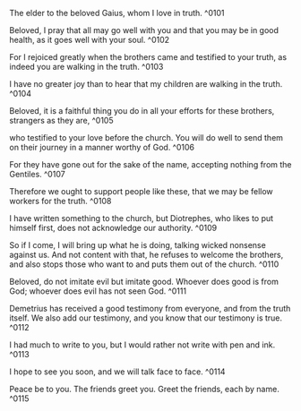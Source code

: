 

The elder to the beloved Gaius, whom I love in truth. ^0101

Beloved, I pray that all may go well with you and that you may be in good health, as it goes well with your soul. ^0102

For I rejoiced greatly when the brothers came and testified to your truth, as indeed you are walking in the truth. ^0103

I have no greater joy than to hear that my children are walking in the truth. ^0104

Beloved, it is a faithful thing you do in all your efforts for these brothers, strangers as they are, ^0105

who testified to your love before the church. You will do well to send them on their journey in a manner worthy of God. ^0106

For they have gone out for the sake of the name, accepting nothing from the Gentiles. ^0107

Therefore we ought to support people like these, that we may be fellow workers for the truth. ^0108

I have written something to the church, but Diotrephes, who likes to put himself first, does not acknowledge our authority. ^0109

So if I come, I will bring up what he is doing, talking wicked nonsense against us. And not content with that, he refuses to welcome the brothers, and also stops those who want to and puts them out of the church. ^0110

Beloved, do not imitate evil but imitate good. Whoever does good is from God; whoever does evil has not seen God. ^0111

Demetrius has received a good testimony from everyone, and from the truth itself. We also add our testimony, and you know that our testimony is true. ^0112

I had much to write to you, but I would rather not write with pen and ink. ^0113

I hope to see you soon, and we will talk face to face. ^0114

Peace be to you. The friends greet you. Greet the friends, each by name. ^0115


